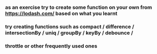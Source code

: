 ### as an exercise try to create some function on your own from https://lodash.com/ based on what you learnt

### try creating functions such as compact / difference / intersectionBy / uniq / groupBy / keyBy / debounce /

### throttle or other frequently used ones
